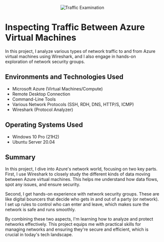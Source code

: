 <p align="center">
<img src="https://i.imgur.com/Ua7udoS.png" alt="Traffic Examination"/>
</p>

<h1>Inspecting Traffic Between Azure Virtual Machines</h1>
In this project, I analyze various types of network traffic to and from Azure virtual machines using Wireshark, and I also engage in hands-on exploration of network security groups. <br />



<h2>Environments and Technologies Used</h2>

- Microsoft Azure (Virtual Machines/Compute)
- Remote Desktop Connection
- Command-Line Tools
- Various Network Protocols (SSH, RDH, DNS, HTTP/S, ICMP)
- Wireshark (Protocol Analyzer)

<h2>Operating Systems Used </h2>

- Windows 10 Pro (21H2)
- Ubuntu Server 20.04

<h2>Summary</h2>

In this project, I dive into Azure's network world, focusing on two key parts. First, I use Wireshark to closely study the different kinds of data moving between Azure virtual machines. This helps me understand how data flows, spot any issues, and ensure security.

Second, I get hands-on experience with network security groups. These are like digital bouncers that decide who gets in and out of a party (or network). I set up rules to control who can enter and leave, which makes sure the network is safe and runs smoothly.

By combining these two aspects, I'm learning how to analyze and protect networks effectively. This project equips me with practical skills for managing networks and ensuring they're secure and efficient, which is crucial in today's tech landscape.
